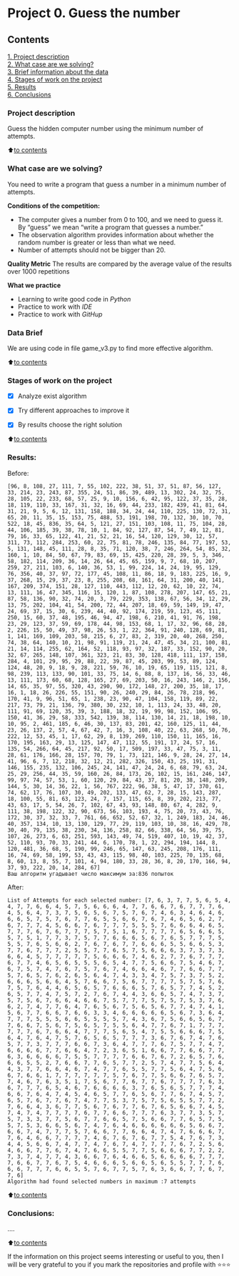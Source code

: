 # Project 0. Guess the number

## Contents
[1. Project description](README.md#Project-description)  
[2. What case are we solving?](README.md#What-case-are-we-solving)  
[3. Brief information about the data](README.md#Data-Brief)  
[4. Stages of work on the project](README.md#Stages-of-work-on-the-project)  
[5. Results](README.md#Results)  
[6. Conclusions](README.md#Conclusions)  

### Project description
Guess the hidden computer number using the minimum number of attempts.

:arrow_up:[to contents](README.md#Contents)


### What case are we solving?
You need to write a program that guess a number in a minimum number of attempts.

**Conditions of the competition:**
- The computer gives a number from 0 to 100, and we need to guess it. By “guess” we mean “write a program that guesses a number.”
- The observation algorithm provides information about whether the random number is greater or less than what we need.
- Number of attempts should not be bigger than 20.  

**Quality Metric**
The results are compared by the average value of the results over 1000 repetitions

**What we practice**
- Learning to write good code in *Python*
- Practice to work with *IDE*
- Practice to work with *GitHup*


### Data Brief
We are using code in file game_v3.py to find more effective algorithm. 
  
:arrow_up:[to contents](README.md#Contents)


### Stages of work on the project
- [x] Analyze exist algorithm
- [x] Try different approaches to improve it
- [x] By results choose the right solution


:arrow_up:[to contents](README.md#Contents)


### Results:
Before:
```
[96, 8, 108, 27, 111, 7, 55, 102, 222, 38, 51, 37, 51, 87, 56, 127, 33, 214, 23, 243, 87, 355, 24, 51, 86, 39, 489, 13, 302, 24, 32, 75,   28, 105, 22, 233, 68, 57, 25, 9, 10, 156, 6, 42, 95, 122, 37, 35, 28, 18, 119, 110, 33, 167, 31, 32, 16, 69, 44, 233, 182, 439, 41, 81, 64, 31, 21, 9, 5, 6, 12, 131, 158, 188, 34, 24, 44, 110, 225, 130, 72, 31, 65, 20, 11, 35, 15, 153, 75, 488, 53, 191, 198, 70, 132, 30, 10, 70, 522, 18, 45, 836, 35, 64, 5, 121, 27, 151, 103, 108, 11, 75, 104, 28, 44, 106, 185, 39, 38, 78, 10, 1, 84, 92, 127, 87, 54, 7, 49, 12, 81, 79, 16, 33, 65, 122, 41, 21, 52, 21, 16, 54, 120, 129, 30, 12, 57, 311, 73, 112, 284, 253, 60, 22, 75, 81, 78, 246, 135, 84, 77, 197, 53, 5, 131, 148, 45, 111, 28, 8, 35, 71, 120, 38, 7, 246, 264, 54, 85, 32, 160, 1, 10, 84, 50, 67, 79, 83, 69, 15, 425, 220, 28, 39, 5, 3, 346, 58, 182, 114, 209, 36, 14, 26, 64, 45, 65, 159, 9, 7, 68, 10, 207, 259, 27, 211, 103, 6, 140, 36, 53, 1, 99, 224, 14, 24, 19, 95, 129, 76, 356, 40, 37, 97, 72, 177, 45, 108, 11, 86, 18, 9, 183, 225, 16, 9, 37, 268, 15, 29, 37, 23, 8, 255, 208, 68, 161, 64, 31, 200, 40, 141, 167, 209, 374, 151, 28, 127, 110, 443, 112, 12, 20, 62, 10, 22, 74, 13, 111, 16, 47, 345, 116, 15, 120, 1, 87, 108, 278, 207, 147, 65, 21, 87, 58, 136, 90, 32, 74, 20, 3, 79, 229, 353, 138, 67, 56, 34, 12, 29, 13, 75, 202, 104, 41, 54, 200, 72, 44, 207, 18, 69, 59, 149, 19, 47, 24, 69, 37, 15, 30, 6, 239, 44, 40, 92, 174, 219, 59, 123, 45, 111, 250, 15, 60, 37, 48, 195, 46, 94, 47, 198, 6, 210, 41, 91, 76, 198, 23, 29, 123, 37, 59, 69, 178, 44, 98, 153, 68, 1, 17, 32, 96, 68, 28, 2, 226, 15, 50, 49, 37, 98, 26, 53, 1, 22, 364, 91, 240, 128, 69, 81, 1, 141, 169, 109, 203, 58, 215, 6, 27, 83, 2, 319, 20, 40, 268, 250, 74, 38, 64, 140, 10, 21, 98, 91, 119, 21, 24, 47, 45, 34, 21, 100, 81, 21, 14, 114, 255, 62, 164, 52, 118, 93, 97, 32, 187, 33, 152, 90, 20, 32, 67, 265, 148, 107, 361, 323, 21, 83, 30, 128, 418, 111, 137, 158, 284, 4, 101, 29, 95, 29, 88, 22, 39, 87, 45, 203, 99, 53, 89, 124, 124, 48, 20, 9, 18, 9, 28, 221, 59, 76, 10, 19, 65, 119, 115, 121, 8, 98, 239, 113, 133, 90, 101, 33, 75, 14, 6, 88, 8, 137, 16, 56, 33, 46, 13, 111, 173, 60, 68, 128, 165, 27, 69, 203, 50, 16, 243, 146, 2, 156, 14, 65, 35, 97, 55, 320, 43, 290, 90, 172, 148, 27, 200, 35, 18, 17, 16, 1, 18, 26, 226, 55, 151, 90, 26, 240, 29, 84, 26, 78, 218, 96, 170, 41, 9, 96, 51, 65, 1, 238, 23, 90, 47, 104, 158, 119, 89, 22, 217, 73, 79, 21, 136, 79, 380, 30, 232, 10, 1, 113, 24, 33, 48, 20, 111, 91, 69, 120, 35, 39, 3, 188, 18, 32, 19, 99, 98, 152, 106, 95, 150, 41, 36, 29, 58, 333, 542, 139, 38, 114, 130, 14, 21, 18, 198, 10, 10, 95, 2, 461, 185, 6, 46, 30, 137, 83, 201, 42, 160, 125, 11, 44, 23, 26, 137, 2, 57, 4, 67, 42, 7, 16, 3, 108, 40, 22, 63, 268, 50, 76, 222, 12, 53, 45, 1, 17, 62, 29, 8, 139, 269, 110, 150, 11, 165, 16, 170, 195, 163, 29, 13, 125, 147, 47, 112, 55, 191, 17, 24, 57, 16, 135, 54, 266, 64, 45, 217, 92, 50, 17, 509, 197, 33, 47, 75, 3, 11, 28, 61, 176, 166, 28, 157, 70, 79, 1, 73, 121, 146, 9, 28, 24, 27, 14, 41, 96, 6, 7, 12, 218, 32, 12, 21, 282, 326, 150, 43, 25, 191, 31, 146, 155, 235, 132, 106, 245, 24, 141, 47, 24, 24, 6, 68, 79, 63, 24, 25, 29, 256, 44, 35, 59, 160, 26, 84, 173, 26, 102, 15, 161, 246, 147, 99, 97, 74, 57, 53, 1, 60, 120, 29, 84, 43, 37, 81, 20, 38, 148, 209, 144, 5, 30, 14, 36, 22, 1, 56, 767, 222, 96, 38, 5, 47, 17, 370, 61, 74, 62, 17, 76, 107, 30, 49, 202, 133, 47, 62, 7, 28, 15, 143, 287, 18, 100, 55, 81, 63, 123, 24, 7, 157, 115, 65, 8, 39, 202, 213, 77, 43, 63, 17, 5, 54, 26, 7, 102, 67, 43, 93, 148, 80, 67, 4, 282, 9, 111, 38, 198, 122, 32, 90, 673, 56, 103, 193, 4, 75, 20, 73, 43, 76, 172, 30, 37, 32, 33, 7, 761, 66, 652, 52, 67, 32, 1, 249, 183, 24, 46, 40, 357, 134, 10, 13, 130, 129, 77, 29, 119, 103, 10, 38, 16, 429, 78, 30, 40, 79, 135, 38, 230, 34, 136, 258, 82, 66, 338, 64, 56, 39, 75, 107, 26, 273, 6, 63, 251, 593, 143, 49, 74, 519, 407, 10, 19, 42, 37, 52, 110, 93, 70, 33, 241, 44, 6, 170, 78, 1, 22, 294, 194, 144, 8, 120, 481, 36, 68, 5, 190, 99, 246, 65, 147, 63, 245, 208, 176, 111, 16, 74, 69, 58, 199, 53, 43, 43, 115, 98, 40, 103, 225, 70, 135, 68, 8, 60, 13, 8, 55, 7, 101, 4, 94, 180, 33, 28, 36, 8, 20, 170, 166, 94, 37, 93, 222, 20, 14, 284, 67]
Ваш алгоритм угадывает число максимум за:836 попыток
```

After:
```
List of Attempts for each selected number: [7, 6, 3, 7, 7, 5, 6, 5, 4, 4, 7, 7, 6, 6, 4, 5, 7, 5, 6, 6, 6, 4, 7, 7, 6, 6, 7, 6, 7, 7, 7, 6, 4, 5, 6, 4, 7, 3, 7, 5, 6, 5, 6, 7, 5, 7, 6, 7, 4, 6, 3, 4, 6, 4, 6, 6, 6, 5, 7, 5, 7, 6, 7, 7, 6, 5, 5, 6, 6, 7, 6, 7, 4, 6, 5, 6, 2, 7, 6, 7, 7, 7, 4, 5, 6, 6, 7, 6, 7, 7, 7, 5, 5, 5, 7, 6, 6, 6, 4, 6, 5, 7, 7, 7, 6, 7, 6, 7, 7, 7, 5, 7, 5, 1, 6, 7, 7, 7, 7, 6, 5, 6, 6, 5, 5, 7, 5, 1, 7, 7, 3, 7, 5, 7, 7, 6, 6, 6, 5, 6, 7, 6, 5, 7, 7, 7, 5, 5, 5, 7, 6, 5, 6, 6, 2, 7, 6, 7, 6, 7, 7, 6, 6, 6, 5, 5, 6, 6, 5, 3, 7, 7, 6, 7, 7, 7, 2, 5, 5, 7, 7, 6, 5, 7, 5, 6, 6, 6, 3, 7, 3, 7, 3, 6, 6, 4, 5, 7, 7, 7, 7, 7, 5, 6, 6, 6, 7, 4, 6, 2, 7, 7, 6, 7, 7, 7, 6, 7, 7, 4, 6, 5, 6, 5, 5, 5, 6, 5, 4, 7, 7, 5, 6, 6, 7, 5, 4, 6, 7, 6, 7, 5, 7, 4, 7, 6, 7, 5, 7, 6, 7, 4, 6, 6, 4, 6, 7, 7, 6, 6, 7, 7, 5, 7, 6, 5, 7, 6, 2, 6, 5, 6, 4, 7, 4, 3, 3, 4, 7, 5, 7, 3, 7, 5, 2, 6, 6, 6, 5, 6, 6, 4, 5, 7, 6, 6, 7, 5, 6, 7, 7, 7, 7, 5, 7, 5, 7, 6, 7, 5, 7, 6, 4, 4, 6, 5, 6, 5, 7, 6, 6, 6, 5, 7, 6, 5, 7, 7, 4, 5, 2, 6, 5, 7, 7, 4, 7, 5, 7, 2, 7, 6, 7, 4, 4, 3, 6, 6, 5, 7, 4, 7, 3, 7, 5, 7, 5, 6, 7, 6, 6, 4, 6, 6, 7, 5, 7, 7, 7, 5, 7, 5, 7, 5, 3, 7, 6, 6, 2, 7, 4, 7, 7, 6, 4, 7, 6, 5, 6, 7, 5, 6, 5, 6, 7, 7, 4, 7, 4, 1, 5, 6, 7, 7, 6, 6, 7, 6, 6, 3, 3, 4, 6, 6, 6, 6, 6, 5, 6, 7, 3, 6, 4, 7, 7, 7, 5, 5, 5, 6, 6, 5, 5, 5, 5, 7, 4, 3, 6, 7, 5, 6, 6, 5, 6, 7, 7, 6, 6, 7, 5, 6, 7, 5, 6, 5, 7, 5, 5, 6, 4, 7, 7, 6, 7, 1, 7, 7, 7, 7, 7, 7, 6, 7, 6, 6, 4, 7, 7, 7, 5, 6, 5, 4, 7, 5, 5, 6, 6, 6, 7, 5, 6, 4, 7, 6, 4, 7, 5, 7, 6, 5, 6, 5, 7, 7, 7, 3, 6, 7, 6, 7, 4, 7, 6, 5, 7, 7, 3, 7, 7, 7, 6, 6, 7, 3, 6, 4, 7, 7, 7, 6, 7, 5, 7, 7, 4, 7, 6, 6, 6, 6, 7, 7, 6, 6, 4, 7, 2, 3, 6, 5, 1, 6, 6, 7, 7, 6, 6, 7, 7, 6, 3, 6, 6, 6, 6, 7, 5, 5, 7, 7, 7, 7, 6, 6, 7, 6, 7, 2, 6, 5, 7, 6, 6, 6, 5, 5, 2, 7, 6, 6, 7, 7, 6, 5, 7, 7, 2, 5, 7, 4, 7, 7, 5, 6, 4, 4, 3, 7, 7, 6, 6, 4, 6, 7, 4, 7, 7, 6, 5, 5, 7, 7, 5, 6, 4, 7, 5, 6, 6, 7, 6, 6, 1, 7, 7, 7, 7, 7, 7, 5, 7, 6, 7, 7, 5, 6, 6, 7, 6, 5, 7, 7, 4, 6, 7, 6, 3, 5, 1, 7, 5, 6, 7, 7, 6, 7, 7, 6, 7, 7, 7, 7, 6, 3, 6, 7, 7, 7, 6, 5, 4, 6, 7, 6, 6, 6, 6, 3, 7, 6, 5, 6, 5, 7, 7, 7, 4, 6, 6, 7, 6, 4, 7, 4, 5, 4, 6, 5, 7, 7, 6, 5, 6, 7, 7, 6, 7, 4, 5, 7, 6, 5, 7, 6, 7, 7, 6, 7, 4, 7, 7, 5, 3, 7, 5, 7, 5, 6, 5, 5, 7, 7, 2, 7, 6, 6, 4, 3, 6, 7, 7, 5, 6, 7, 6, 7, 7, 6, 7, 6, 5, 6, 6, 7, 4, 5, 7, 4, 7, 4, 7, 7, 7, 7, 6, 7, 7, 6, 6, 7, 7, 7, 6, 3, 7, 7, 3, 5, 7, 5, 7, 3, 3, 7, 7, 5, 6, 7, 7, 6, 6, 5, 7, 5, 6, 6, 7, 7, 6, 5, 7, 5, 5, 7, 5, 3, 6, 6, 5, 6, 7, 4, 7, 6, 4, 6, 6, 6, 6, 6, 6, 5, 6, 6, 7, 6, 6, 7, 4, 7, 7, 7, 5, 7, 6, 6, 7, 7, 6, 6, 4, 7, 4, 7, 6, 6, 6, 7, 7, 6, 4, 6, 6, 7, 7, 7, 7, 4, 6, 7, 6, 7, 6, 7, 7, 5, 4, 7, 6, 7, 3, 4, 4, 5, 6, 6, 7, 4, 7, 7, 4, 7, 6, 7, 4, 7, 7, 7, 7, 6, 7, 2, 5, 6, 4, 6, 6, 7, 7, 6, 7, 4, 7, 6, 6, 5, 5, 7, 7, 5, 6, 6, 6, 7, 7, 2, 2, 7, 3, 7, 4, 7, 7, 4, 3, 6, 6, 7, 6, 4, 6, 6, 5, 6, 6, 6, 6, 7, 7, 7, 7, 6, 6, 7, 7, 6, 7, 5, 4, 6, 6, 6, 5, 6, 6, 5, 6, 5, 5, 7, 7, 7, 6, 6, 6, 7, 7, 7, 6, 6, 5, 5, 7, 6, 7, 7, 5, 7, 6, 3, 6, 6, 7, 7, 6, 7, 7, 6]
Algorithm had found selected numbers in maximum :7 attempts
```

:arrow_up:[to contents](README.md#Contents)


### Conclusions:
....

:arrow_up:[to contents](README.md#Contents)


If the information on this project seems interesting or useful to you, then I will be very grateful to you if you mark the repositories and profile with ⭐️⭐️⭐️
